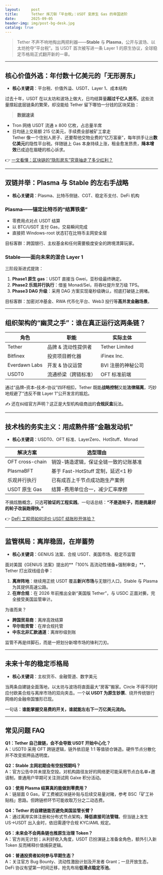 ```yaml
---
layout:     post
title:      Tether 挥刀斩「平台税」：USDT 变原生 Gas 的帝国进阶
date:       2025-09-05
header-img: img/post-bg-desk.jpg
catalog: true
---
```


> Tether 不声不响地掏出两把利器——**Stable** 与 **Plasma**，公开与波场、以太坊抢夺“平台税”。当 USDT 首次被写进一条 Layer 1 的原生协议，全球稳定币格局正式翻开新的一章。

---

## 核心价值外逃：年付数十亿美元的「无形房东」
- **核心关键词**：平台税、价值外溢、USDT、Layer 1、成本结构

过去十年，USDT 在以太坊和波场上做大，日均结算量**超过千亿人民币**。这些流量撑起底层链条的繁荣，却没能给 Tether 留下哪怕一分钱的区块奖励：  
> **数据速读**  
- Tron 网络 USDT 流通 ≥ 800 亿枚，占总量半席  
- 日均链上交易额 215 亿美元，手续费全部被矿工拿走  
Tether 像一个住别人房子、还要帮他交物业费的“亿万富豪”，每年拱手让出**数亿美元**的隐性平台税。伴随链上 Gas 本身持续上涨，租金愈发昂贵，**降本增效**已成迫在眉睫的核心诉求。

👉 [一文看懂：区块链的“隐形房东”究竟抽走了多少红利？](https://okxdog.com/)

---

## 双链并举：Plasma 与 Stable 的左右手战略
- **核心关键词**：Plasma、比特币侧链、CGT、稳定币支付、DeFi 机构

### Plasma——锚定比特币的“结算铁堡”
- 零费用点对点 USDT 结算  
- 以 BTC/USDT 支付 Gas，交易瞬间完成  
- 直接把 Windows-root 状态钉在比特币主网安全层

目标客群：跨国银行、主权基金和任何需要极度安全的跨境清算玩家。

### Stable——面向未来的混合 Layer 1
三阶段渐进式提效：  
1. **Phase1 原生 gas**：USDT 直接当 Gwei，亚秒级最终确定。  
2. **Phase2 乐观并行执行**：借鉴 Monad/Sei，将吞吐提升至万级 TPS。  
3. **Phase3 DAG 升级**：采用 DAG 方案实现毫秒级确认，彻底打破链上拥堵。

目标客群：加密对冲基金、RWA 代币化平台、Web3 投行等**高并发金融场景**。

---

## 组织架构的“幽灵之手”：谁在真正运行这两条链？
| 角色        | 职能                 | 实际主体           |
-------------|----------------------|-----------------
Tether        | 品牌 & 流动性提供者     | Tether Limited  
Bitfinex      | 投资项目孵化器         | iFinex Inc.  
Everdawn Labs | 开发 & 协议运营          | BVI 注册的神秘公司  
USDT0         | 流通桥梁（跨链标准）    | OFT 标准前端  

通过“品牌–资本–技术–协议”四环相扣，Tether 既能**战略控制**又能**法律隔离**，巧妙地规避了“违反不做 Layer 1”公开发言的尴尬。

✍️ 还在纠结官方声明？这正是大型机构级商战的**合规灰盒**玩法。

---

## 技术栈的务实主义：用成熟件搭“金融发动机”
- **核心关键词**：USDT0、OFT 标准、LayerZero、HotStuff、Monad

| 解决方案        | 选型理由                  |
|-----------------|---------------------------|
| OFT cross-chain | 销毁-铸造逻辑，保证全链一致的记账基准 |
| PlasmaBFT       | 基于 Fast-HotStuff 定制，延迟<1 秒 |
| 乐观并行执行    | 已有成百上千节点成功跑生产案例 |
| USDT 原生 Gas    | 结算-费用单位合一，减少汇率摩擦 |

不搞炫酷概念，只选**可验证的工程实践**。一句话总结：**“不是造轮子，而是挑最好的轮子改装跑得快。”**

👉 [DeFi 工程师如何评价 USDT 结账秒开体验？](https://okxdog.com/)

---

## 监管棋局：离岸稳固，在岸蓄势
- **核心关键词**：GENIUS 法案、合规 USDT、美国市场、稳定币监管

面对美国《GENIUS 法案》提出的**「100% 高流动性储备+强制审查」**，Tether 打出双线组合拳：

1. **离岸阵地**：继续用正统 USDT 覆盖**新兴市场**与无银行人口，Stable 与 Plasma 为其提供高速公路。  
2. **在岸合规**：在 2026 年前推出全新“美国版 Tether”，与 USDC 正面对撕，完全接受美国监管审计。

为谁而来？  
- **跨国贸易商**：离岸高效结算  
- **华尔街资管**：在岸合规托管  
- **中东北非汇款通道**：离岸秒级到账

监管不再是绊脚石，而是一把划分新增市场的锋利刀刃。

---

## 未来十年的稳定币格局
- **核心关键词**：主权货币、金融管道、数字美元

当两条自建链全面落地，以太坊与波场将直面最大“房客”搬家。Circle 不得不同时应付欧美合规与离岸市场的双向夹击。一个**以 USDT 为原生钞票**、绕开传统银行网络的金融帝国雏形已现。  

一句话：**谁能掌握交易费的开关，谁就能左右下一万亿美元流向。**

---

## 常见问题 FAQ

**Q1：Tether 自己做链，会不会导致 USDT 开始中心化？**  
A：USDT0 采用 OFT 跨链逻辑，链外依旧是 1:1 等值锁仓铸造。硬件节点分散化并不改变抵押品透明度。

**Q2：Stable 主网初期会有空投预期吗？**  
A：官方公告中并未提及空投。对机构路径友好的网络更可能采用节点白名单+邀请制，普通用户早期可关注测试网 Galxe 积分活动。

**Q3：使用 Plasma 结算真的能做到零费用？**  
A：链层面 0 Gas，矿工费被区块链补贴与后续交易量对赌，参考 BSC「矿工补贴档」思路。但跨链桥环节可能收取万分之二动态费。

**Q4：Tether 的自建链能否避免美国监管长臂？**  
A：通过离岸实体注册和分布式节点架构，**降低直接司法管辖**。但当链上发生 US→USDT 出入金时，依旧需遵守合规 KYC/AML 规定。

**Q5：未来会不会两条链也推原生治理 Token？**  
A：官方尚无计划；从利好收入角度，USDT 已扮演链上准备金角色，额外引入新 Token 反而稀释价值捕获逻辑。

**Q6：普通投资者如何参与早期生态？**  
A：关注官方 Bug Bounty、流动性激励计划及开发者 Grant；一旦开放生态，DeFi 协议有望第一时间迁移，抢先布局**低滑点稳定币池**。